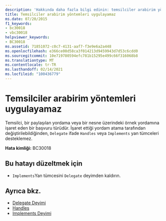```yaml
---
description: 'Hakkında daha fazla bilgi edinin: temsilciler arabirim yöntemleri uygulayamaz'
title: Temsilciler arabirim yöntemleri uygulayamaz
ms.date: 07/20/2015
f1_keywords:
- bc30018
- vbc30018
helpviewer_keywords:
- BC30018
ms.assetid: 71851072-c0c7-4131-aaf7-f3e9e6a2a448
ms.openlocfilehash: e366ce00d58ca3f014213d9459943d7d53c6cdd0
ms.sourcegitcommit: 10e719780594efc781b15295e499c66f316068b8
ms.translationtype: MT
ms.contentlocale: tr-TR
ms.lasthandoff: 02/14/2021
ms.locfileid: "100436779"
---
```

# <a name="delegates-cannot-implement-interface-methods"></a>Temsilciler arabirim yöntemleri uygulayamaz

Temsilci, bir paylaşılan yordama veya bir nesne üzerindeki örnek yordamına işaret eden bir başvuru türüdür. İşaret ettiği yordam atama tarafından değiştirilebildiğinden, `Delegate` ifade `Handles` veya `Implements` yan tümceleri desteklemez.  
  
 **Hata kimliği:** BC30018  
  
## <a name="to-correct-this-error"></a>Bu hatayı düzeltmek için  
  
- `Implements`Yan tümcesini `Delegate` deyimden kaldırın.  
  
## <a name="see-also"></a>Ayrıca bkz.

- [Delegate Deyimi](../language-reference/statements/delegate-statement.md)
- [Handles](../language-reference/statements/handles-clause.md)
- [Implements Deyimi](../language-reference/statements/implements-statement.md)
